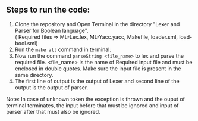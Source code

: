 ## Steps to run the code:

1. Clone the repository and Open Terminal in the directory "Lexer and Parser for Boolean language".  
( Required files => ML-Lex.lex, ML-Yacc.yacc, Makefile, loader.sml, load-bool.sml) 
2. Run the `make all` command in terminal.
3. Now run the command `parseString <file_name>` to lex and parse the required file. <file_name> is the name of Required input file and must be enclosed in double quotes. Make sure the input file is present in the same directory.
4. The first line of output is the output of Lexer and second line of the output is the output of parser.

Note: In case of unknown token the exception is thrown and the ouput of terminal terminates, the input before that must be ignored and input of parser after that must also be ignored.